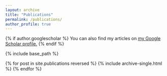```yaml
---
layout: archive
title: "Publications"
permalink: /publications/
author_profile: true
---
```


{% if author.googlescholar %}
  You can also find my articles on <u><a href="{https://scholar.google.com/citations?user=GTAWfXUAAAAJ&hl=en&oi=ao}">my Google Scholar profile</a>.</u>
{% endif %}

{% include base_path %}

{% for post in site.publications reversed %}
  {% include archive-single.html %}
{% endfor %}
